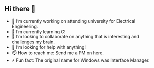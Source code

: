 ## Hi there 👋

- 🔭 I’m currently working on attending university for Electrical Engineering.
- 🌱 I’m currently learning C!
- 👯 I’m looking to collaborate on anything that is interesting and challenges my brain.
- 🤔 I’m looking for help with anything!
- 📫 How to reach me: Send me a PM on here.
- ⚡ Fun fact: The original name for Windows was Interface Manager.
